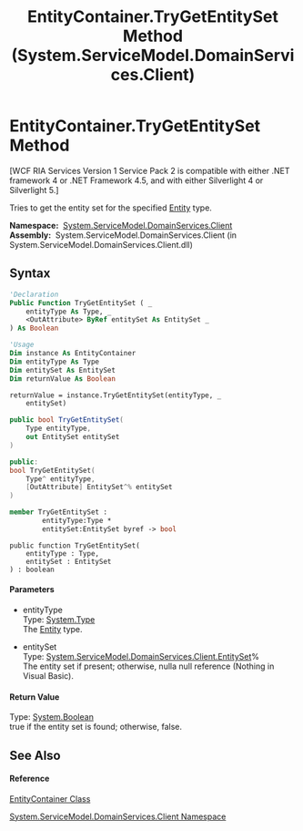 ﻿---
title: EntityContainer.TryGetEntitySet Method  (System.ServiceModel.DomainServices.Client)
TOCTitle: TryGetEntitySet Method
ms:assetid: M:System.ServiceModel.DomainServices.Client.EntityContainer.TryGetEntitySet(System.Type,System.ServiceModel.DomainServices.Client.EntitySet@)
ms:mtpsurl: https://msdn.microsoft.com/en-us/library/system.servicemodel.domainservices.client.entitycontainer.trygetentityset(v=VS.91)
ms:contentKeyID: 28755741
ms.date: 01/27/2012
mtps_version: v=VS.91
f1_keywords:
- System.ServiceModel.DomainServices.Client.EntityContainer.TryGetEntitySet
dev_langs:
- CSharp
- JScript
- VB
- FSharp
- c++
api_location:
- System.ServiceModel.DomainServices.Client.dll
api_name:
- System.ServiceModel.DomainServices.Client.EntityContainer.TryGetEntitySet
api_type:
- Managed
topic_type:
- apiref
- kbSyntax
product_family_name: VS
ROBOTS: INDEX,FOLLOW
---

# EntityContainer.TryGetEntitySet Method

\[WCF RIA Services Version 1 Service Pack 2 is compatible with either .NET framework 4 or .NET Framework 4.5, and with either Silverlight 4 or Silverlight 5.\]

Tries to get the entity set for the specified [Entity](ff422907\(v=vs.91\).md) type.

**Namespace:**  [System.ServiceModel.DomainServices.Client](ff422479\(v=vs.91\).md)  
**Assembly:**  System.ServiceModel.DomainServices.Client (in System.ServiceModel.DomainServices.Client.dll)

## Syntax

``` vb
'Declaration
Public Function TryGetEntitySet ( _
    entityType As Type, _
    <OutAttribute> ByRef entitySet As EntitySet _
) As Boolean
```

``` vb
'Usage
Dim instance As EntityContainer
Dim entityType As Type
Dim entitySet As EntitySet
Dim returnValue As Boolean

returnValue = instance.TryGetEntitySet(entityType, _
    entitySet)
```

``` csharp
public bool TryGetEntitySet(
    Type entityType,
    out EntitySet entitySet
)
```

``` c++
public:
bool TryGetEntitySet(
    Type^ entityType, 
    [OutAttribute] EntitySet^% entitySet
)
```

``` fsharp
member TryGetEntitySet : 
        entityType:Type * 
        entitySet:EntitySet byref -> bool 
```

``` jscript
public function TryGetEntitySet(
    entityType : Type, 
    entitySet : EntitySet
) : boolean
```

#### Parameters

  - entityType  
    Type: [System.Type](https://msdn.microsoft.com/en-us/library/42892f65)  
    The [Entity](ff422907\(v=vs.91\).md) type.  

<!-- end list -->

  - entitySet  
    Type: [System.ServiceModel.DomainServices.Client.EntitySet](ff423164\(v=vs.91\).md)%  
    The entity set if present; otherwise, nulla null reference (Nothing in Visual Basic).  

#### Return Value

Type: [System.Boolean](https://msdn.microsoft.com/en-us/library/a28wyd50)  
true if the entity set is found; otherwise, false.  
  

## See Also

#### Reference

[EntityContainer Class](ff422965\(v=vs.91\).md)

[System.ServiceModel.DomainServices.Client Namespace](ff422479\(v=vs.91\).md)


